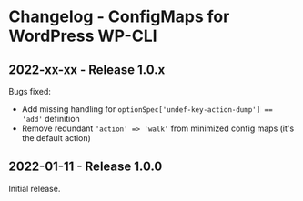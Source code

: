 # Changelog - ConfigMaps for WordPress WP-CLI



## 2022-xx-xx - Release 1.0.x

Bugs fixed:
- Add missing handling for `optionSpec['undef-key-action-dump'] == 'add'` definition
- Remove redundant `'action' => 'walk'` from minimized config maps (it's the default action)



## 2022-01-11 - Release 1.0.0

Initial release.
